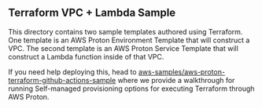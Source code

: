 ## Terraform VPC + Lambda Sample

This directory contains two sample templates authored using Terraform. One template is an AWS Proton Environment Template that will construct a VPC. The second template is an AWS Proton Service Template that will construct a Lambda function inside of that VPC.

If you need help deploying this, head to [aws-samples/aws-proton-terraform-github-actions-sample](https://github.com/aws-samples/aws-proton-terraform-github-actions-sample) where we provide a walkthrough for running Self-managed provisioning options for executing Terraform through AWS Proton.

